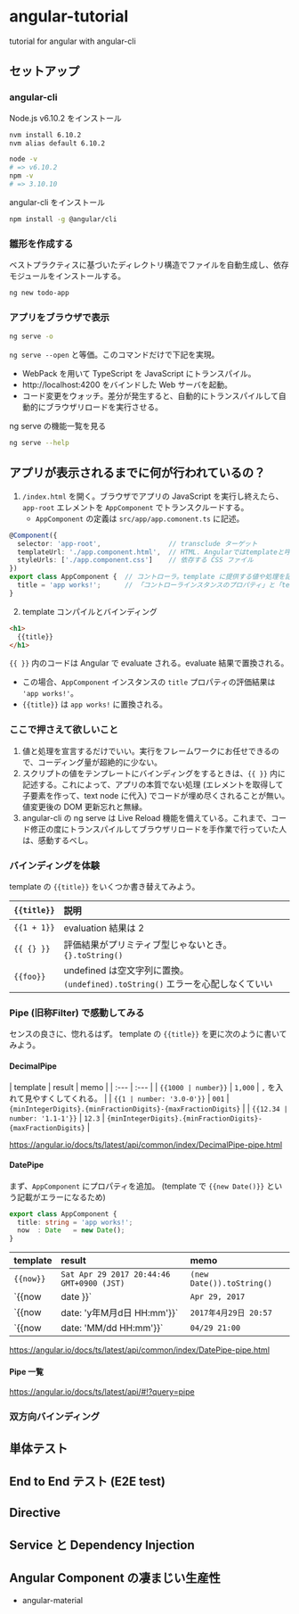 # angular-tutorial
tutorial for angular with angular-cli

## セットアップ
### angular-cli
Node.js v6.10.2 をインストール

```bash
nvm install 6.10.2
nvm alias default 6.10.2

node -v
# => v6.10.2
npm -v
# => 3.10.10
```

angular-cli をインストール

```bash
npm install -g @angular/cli
```

### 雛形を作成する
ベストプラクティスに基づいたディレクトリ構造でファイルを自動生成し、依存モジュールをインストールする。

```bash
ng new todo-app
```

### アプリをブラウザで表示

```bash
ng serve -o
```
`ng serve --open` と等価。このコマンドだけで下記を実現。
- WebPack を用いて TypeScript を JavaScript にトランスパイル。
- http://localhost:4200 をバインドした Web サーバを起動。
- コード変更をウォッチ。差分が発生すると、自動的にトランスパイルして自動的にブラウザリロードを実行させる。

ng serve の機能一覧を見る

```bash
ng serve --help
```

## アプリが表示されるまでに何が行われているの？
1. `/index.html` を開く。ブラウザでアプリの JavaScript を実行し終えたら、`app-root` エレメントを `AppComponent` でトランスクルードする。
    - `AppComponent` の定義は `src/app/app.comonent.ts` に記述。

```typescript
@Component({
  selector: 'app-root',                 // transclude ターゲット
  templateUrl: './app.component.html',  // HTML. Angularではtemplateと呼ぶ。
  styleUrls: ['./app.component.css']    // 依存する CSS ファイル
})
export class AppComponent {  // コントローラ。template に提供する値や処理を記述する。
  title = 'app works!';      // 「コントローラインスタンスのプロパティ」と「template」は双方向バインディングされる。
}
```

2. template コンパイルとバインディング

```html
<h1>
  {{title}}
</h1>
```

`{{ }}` 内のコードは Angular で evaluate される。evaluate 結果で置換される。
- この場合、`AppComponent` インスタンスの `title` プロパティの評価結果は `'app works!'`。
- `{{title}}` は `app works!` に置換される。

### ここで押さえて欲しいこと
1. 値と処理を宣言するだけでいい。実行をフレームワークにお任せできるので、コーディング量が超絶的に少ない。
2. スクリプトの値をテンプレートにバインディングをするときは、`{{ }}` 内に記述する。これによって、アプリの本質でない処理 (エレメントを取得して子要素を作って、text node に代入) でコードが埋め尽くされることが無い。値変更後の DOM 更新忘れと無縁。
3. angular-cli の ng serve は Live Reload 機能を備えている。これまで、コード修正の度にトランスパイルしてブラウザリロードを手作業で行っていた人は、感動するべし。

### バインディングを体験
template の `{{title}}` をいくつか書き替えてみよう。

| `{{title}}` | 説明 |
| :--- | :--- |
| `{{1 + 1}}` | evaluation 結果は 2 |
| `{{ {} }}` | 評価結果がプリミティブ型じゃないとき。`{}.toString()` |
| `{{foo}}` | undefined は空文字列に置換。`(undefined).toString()` エラーを心配しなくていい　|

### Pipe (旧称Filter) で感動してみる
センスの良さに、惚れるはず。
template の `{{title}}` を更に次のように書いてみよう。

#### DecimalPipe

| template | result | memo |
| :--- | :--- |
| `{{1000 | number}}` | `1,000` | `,` を入れて見やすくしてくれる。 |
| `{{1 | number: '3.0-0'}}` | `001` | `{minIntegerDigits}.{minFractionDigits}-{maxFractionDigits}` |
| `{{12.34 | number: '1.1-1'}}` | `12.3` | `{minIntegerDigits}.{minFractionDigits}-{maxFractionDigits}` |

https://angular.io/docs/ts/latest/api/common/index/DecimalPipe-pipe.html

#### DatePipe
まず、`AppComponent` にプロパティを追加。
(template で `{{new Date()}}` という記載がエラーになるため)

```typescript
export class AppComponent {
  title: string = 'app works!';
  now  : Date   = new Date();
}
```

| template | result | memo |
| :--- | :--- | :--- |
| `{{now}}` | `Sat Apr 29 2017 20:44:46 GMT+0900 (JST)` | `(new Date()).toString()` |
| `{{now | date }}` | `Apr 29, 2017` | |
| `{{now | date: 'y年M月d日 HH:mm'}}` | `2017年4月29日 20:57` | |
| `{{now | date: 'MM/dd HH:mm'}}` | `04/29 21:00` | |

https://angular.io/docs/ts/latest/api/common/index/DatePipe-pipe.html

#### Pipe 一覧
https://angular.io/docs/ts/latest/api/#!?query=pipe

### 双方向バインディング


## 単体テスト

## End to End テスト (E2E test)

## Directive

## Service と Dependency Injection

## Angular Component の凄まじい生産性
- angular-material
